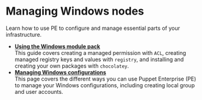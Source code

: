 # Managing Windows nodes

Learn how to use PE to configure and manage essential parts of your infrastructure.

-   **[Using the Windows module pack](installing_and_using_windows_modules.md#)**  
This guide covers creating a managed permission with `ACL`, creating managed registry keys and values with `registry`, and installing and creating your own packages with `chocolatey`.
-   **[Managing Windows configurations](managing_windows_configurations.md#)**  
This page covers the different ways you can use Puppet Enterprise \(PE\) to manage your Windows configurations, including creating local group and user accounts.

